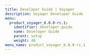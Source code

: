 ```yaml
---
title: Developer Guide | Voyager
description: Voyager Developer Guide
menu:
  product_voyager_6.0.0-rc.1:
    identifier: developer-guide
    name: Developer Guide
    parent: setup
    weight: 40
menu_name: product_voyager_6.0.0-rc.1
---
```

